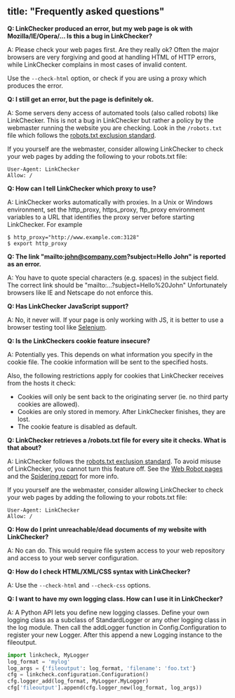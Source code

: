 title: "Frequently asked questions"
---
**Q: LinkChecker produced an error, but my web page is ok with
Mozilla/IE/Opera/... Is this a bug in LinkChecker?**

A: Please check your web pages first. Are they really ok?
Often the major browsers are very forgiving and good at handling HTML
of HTTP errors, while LinkChecker complains in most cases of invalid
content.

Use the `--check-html` option, or check if you are using a proxy
which produces the error.

**Q: I still get an error, but the page is definitely ok.**

A: Some servers deny access of automated tools (also called robots)
like LinkChecker. This is not a bug in LinkChecker but rather a
policy by the webmaster running the website you are checking. Look in
the ``/robots.txt`` file which follows the
[robots.txt exclusion standard](http://www.robotstxt.org/robotstxt.html).

If you yourself are the webmaster, consider allowing LinkChecker to
check your web pages by adding the following to your robots.txt file:

    User-Agent: LinkChecker
    Allow: /

**Q: How can I tell LinkChecker which proxy to use?**

A: LinkChecker works automatically with proxies. In a Unix or Windows
environment, set the http_proxy, https_proxy, ftp_proxy environment
variables to a URL that identifies the proxy server before starting
LinkChecker. For example

    $ http_proxy="http://www.example.com:3128"
    $ export http_proxy


**Q: The link "mailto:john@company.com?subject=Hello John" is reported
as an error.**

A: You have to quote special characters (e.g. spaces) in the subject field.
The correct link should be "mailto:...?subject=Hello%20John"
Unfortunately browsers like IE and Netscape do not enforce this.


**Q: Has LinkChecker JavaScript support?**

A: No, it never will. If your page is only working with JS, it is
better to use a browser testing tool like [Selenium](http://seleniumhq.org/).


**Q: Is the LinkCheckers cookie feature insecure?**

A: Potentially yes. This depends on what information you specify in the
cookie file. The cookie information will be sent to the specified
hosts.

Also, the following restrictions apply for cookies that LinkChecker
receives from the hosts it check:

- Cookies will only be sent back to the originating server (ie. no
  third party cookies are allowed).
- Cookies are only stored in memory. After LinkChecker finishes, they
  are lost.
- The cookie feature is disabled as default.


**Q: LinkChecker retrieves a /robots.txt file for every site it
checks. What is that about?**

A: LinkChecker follows the
[robots.txt exclusion standard](http://www.robotstxt.org/robotstxt.html).
To avoid misuse of LinkChecker, you cannot turn this feature off.
See the [Web Robot pages](http://www.robotstxt.org/robotstxt.html) and the
[Spidering report](http://www.w3.org/Search/9605-Indexing-Workshop/ReportOutcomes/Spidering.txt)
for more info.

If you yourself are the webmaster, consider allowing LinkChecker to
check your web pages by adding the following to your robots.txt file:

    User-Agent: LinkChecker
    Allow: /


**Q: How do I print unreachable/dead documents of my website with
LinkChecker?**

A: No can do. This would require file system access to your web
repository and access to your web server configuration.


**Q: How do I check HTML/XML/CSS syntax with LinkChecker?**

A: Use the `--check-html` and `--check-css` options.


**Q: I want to have my own logging class. How can I use it in LinkChecker?**

A: A Python API lets you define new logging classes.
Define your own logging class as a subclass of StandardLogger or any other
logging class in the log module.
Then call the addLogger function in Config.Configuration to register
your new Logger.
After this append a new Logging instance to the fileoutput.

```python
import linkcheck, MyLogger
log_format = 'mylog'
log_args = {'fileoutput': log_format, 'filename': 'foo.txt'}
cfg = linkcheck.configuration.Configuration()
cfg.logger_add(log_format, MyLogger.MyLogger)
cfg['fileoutput'].append(cfg.logger_new(log_format, log_args)) 
```
